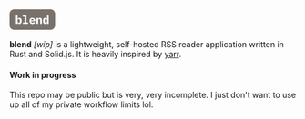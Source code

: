 <img width="80px" src="./ui/public//logo.svg" />

**blend** _[wip]_ is a lightweight, self-hosted RSS reader application written in Rust and Solid.js. It is heavily inspired by [yarr](https://github.com/nkanaev/yarr).

#### Work in progress

This repo may be public but is very, very incomplete. I just don't want to use up all of my private workflow limits lol.

